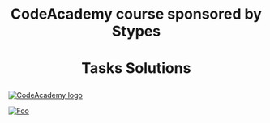 # <p align="center"> CodeAcademy course sponsored by Stypes <p>
# <p align="center"> Tasks Solutions <p>

<a href="https://codeacademy.bg/courses/%d0%be%d0%b1%d1%83%d1%87%d0%b5%d0%bd%d0%b8%d0%b5-junior-developer-%d1%81%d1%8a%d1%81-c-python-linux-unix-%d0%b8-basic-bash/" rel="Course">  ![CodeAcademy logo][logo] <a/>
  
[logo]: https://codeacademy.bg/wp-content/uploads/2019/10/code_academy_logo-roboto-slab.png "Code Academy Course"

<a href="https://strypes.eu/" rel="Strypes">![Foo](https://strypes.eu/static/img/media-kit/strypes-logo-transparent.png)</a>
